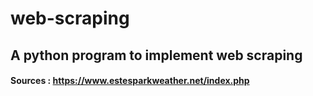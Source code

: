 # web-scraping


## A python program to implement web scraping


#### Sources : https://www.estesparkweather.net/index.php


